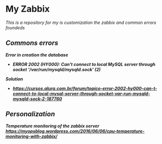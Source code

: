 # My Zabbix
<i>This is a repository for my is customization the zabbix and common errors foundeds<i>
## Commons errors


<b>Error in creation the database<b>

- ERROR 2002 (HY000): Can't connect to local MySQL server through socket '/var/run/mysqld/mysqld.sock' (2)

<b>Solution<b>
- https://cursos.alura.com.br/forum/topico-error-2002-hy000-can-t-connect-to-local-mysql-server-through-socket-var-run-mysqld-mysqld-sock-2-187760

## Personalization
Temperature monitoring of the zabbix server
https://myopsblog.wordpress.com/2016/06/06/cpu-temperature-monitoring-with-zabbix/
